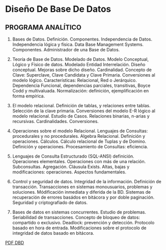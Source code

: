 # Diseño De Base De Datos

## PROGRAMA ANALÍTICO
1. Bases de Datos. Definición. Componentes. Independencia de Datos. Independencia lógica
y física. Data Base Management Systems. Componentes. Administrador de una Base de
Datos.

2. Teoría de Base de Datos. Modelado de Datos. Modelo Conceptual, Lógico y Físico de datos.
Modelado Entidad Interrelación. Diseño conceptual. Mejoras sobre dicho diseño.
Cardinalidad. Concepto de Clave: Superclave, Clave Candidata y Clave Primaria.
Conversiones al modelo lógico. Características: Relacional, Red o Jerárquico. Dependencia
Funcional, dependencias parciales, transitivas, Boyce Codd y multivaluada. Normalización:
definición, ejemplificación en forma empírica.

3. El modelo relacional. Definición de tablas, y relaciones entre tablas. Selección de la clave
primaria. Conversiones del modelo E-R lógico al modelo relacional. Estudio de Casos.
Relaciones binarias, n-arias y recursivas. Cardinalidades. Conversiones.

4. Operaciones sobre el modelo Relacional. Lenguajes de Consultas: procedurales y no
procedurales. Algebra Relacional. Definición y operaciones. Cálculos. Cálculo relacional de
Tuplas y de Domino. Definición y operaciones. Procesamiento de Consultas: eficiencia.

5. Lenguajes de Consulta Estructurado (SQL-ANSI) definición. Operaciones elementales.
Operaciones con más de una relación. Subconsultas. Agregación. Cláusula Exists. Altas,
bajas y modificaciones: operaciones. Aspectos fundamentales.

6. Control y seguridad de datos. Integridad de la información. Definición de transacción.
Transacciones en sistemas monousuarios, problemas y soluciones. Módificación inmediata
y diferida de la BD. Sistemas de recuperación de errores basádos en bitácora y por doble
paginación. Seguridad y criptografiado de datos.

7. Bases de datos en sistemas concurrentes. Estudio de problemas. Seriabilidad de
transacciones. Concepto de bloqueo de datos: compartido o exclusivo. Deadlock:
prevención y detección. Protocolo basado en hora de entrada. Modificaciones sobre el
protocolo de integridad de datos basado en bitácora.

[PDF DBD](https://github.com/frandiaz99/Dise-oDeBaseDeDatos/blob/master/Diseno-de-bases-de-datos.pdf)
